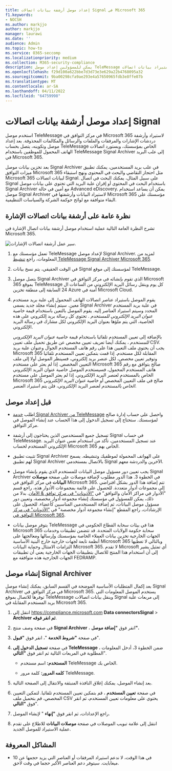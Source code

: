 ```yaml
---
title: إعداد موصل أرشفة بيانات اتصالات Signal في Microsoft 365
f1.keywords:
- NOCSH
ms.author: markjjo
author: markjjo
manager: laurawi
ms.date: ''
audience: Admin
ms.topic: how-to
ms.service: O365-seccomp
ms.localizationpriority: medium
ms.collection: M365-security-compliance
description: يمكن للمسؤولين إعداد موصل TeleMessage لاستيراد بيانات اتصالات Signal وأرشفتها في Microsoft 365. يتيح لك ذلك أرشفة البيانات من مصادر بيانات الجهات الخارجية في Microsoft 365 حتى تتمكن من استخدام ميزات التوافق مثل الاحتجاز القانوني والبحث في المحتوى ونهج الاستبقاء لإدارة بيانات الجهات الخارجية لمؤسستك.
ms.openlocfilehash: f29d100a622bbe7d3d73e3e629a22b4768095a32
ms.sourcegitcommit: 9ba00298cfa9ae293e4a57650965fdb3e8ffe07b
ms.translationtype: MT
ms.contentlocale: ar-SA
ms.lasthandoff: 04/11/2022
ms.locfileid: "64759998"
---
```

# <a name="set-up-a-connector-to-archive-signal-communications-data"></a>إعداد موصل أرشفة بيانات اتصالات Signal

استخدم موصل TeleMessage في مركز التوافق في Microsoft 365 لاستيراد وأرشفة دردشات الإشارات والمرفقات والملفات والرسائل والمكالمات المحذوفة. بعد إعداد موصل وتكوينه، يتصل بحساب TeleMessage الخاص بمؤسستك، ويستورد اتصالات الهاتف المحمول للموظفين باستخدام TeleMessage Signal Archiver إلى علب البريد في Microsoft 365.

بعد تخزين بيانات موصل Signal Archiver في علب بريد المستخدمين، يمكنك تطبيق ميزات التوافق Microsoft 365 مثل احتجاز التقاضي والبحث في المحتوى ونهج استبقاء Microsoft 365 لبيانات اتصالات Signal. على سبيل المثال، يمكنك البحث في اتصال Signal باستخدام البحث في المحتوى أو إقران علبة البريد التي تحتوي على بيانات موصل Signal Archiver مع أمين في حالة Advanced eDiscovery. يمكن أن يساعد استخدام موصل Signal Archiver لاستيراد البيانات وأرشفتها في Microsoft 365 مؤسستك على البقاء متوافقة مع لوائح حوكمة الشركة والسياسات التنظيمية.

## <a name="overview-of-archiving-signal-communications-data"></a>نظرة عامة على أرشفة بيانات اتصالات الإشارة

تشرح النظرة العامة التالية عملية استخدام موصل أرشفة بيانات اتصال الإشارة في Microsoft 365.

![سير عمل أرشفة اتصالات الإشارات.](../media/SignalConnectorWorkflow.png)

1. تعمل مؤسستك مع TeleMessage لإعداد موصل Signal Archiver. لمزيد من المعلومات، راجع [تنشيط TeleMessage Signal Archiver Microsoft 365](https://www.telemessage.com/microsoft-365-activation-for-signal-archiver/).

2. في الوقت الحقيقي، يتم نسخ بيانات Signal لمؤسستك إلى موقع TeleMessage.

3. يتصل موصل Signal Archiver الذي تقوم بإنشائه في مركز التوافق في Microsoft 365 بموقع TeleMessage كل يوم وينقل رسائل البريد الإلكتروني من الساعات ال 24 السابقة إلى منطقة تخزين Azure آمنة في Microsoft Cloud.

4. يقوم الموصل باستيراد عناصر اتصالات الهاتف المحمول إلى علبة بريد مستخدم معين. سيتم إنشاء مجلد جديد يسمى Signal Archiver في علبة بريد المستخدم المحدد وسيتم استيراد العناصر إليه. يقوم الموصل بالتعين باستخدام قيمة خاصية *عنوان البريد الإلكتروني للمستخدم* . تحتوي كل رسالة بريد إلكتروني على هذه الخاصية، التي يتم ملؤها بعنوان البريد الإلكتروني لكل مشارك في رسالة البريد الإلكتروني.

   بالإضافة إلى تعيين المستخدم تلقائيا باستخدام قيمة خاصية *عنوان البريد الإلكتروني للمستخدم* ، يمكنك أيضا تعريف تعيين مخصص عن طريق تحميل ملف تعيين CSV. يجب أن يحتوي ملف التعيين هذا على رقم هاتف المستخدم الجوال وعنوان علبة بريد Microsoft 365 المقابلة لكل مستخدم. إذا قمت بتمكين تعيين المستخدم تلقائيا وتوفير تعيين مخصص، لكل عنصر بريد إلكتروني، فسينظر الموصل أولا إلى ملف التعيين المخصص. إذا لم يعثر على مستخدم Microsoft 365 صالح يتوافق مع رقم هاتف المستخدم المحمول، فسيستخدم الموصل خاصية عنوان البريد الإلكتروني الخاص بالمستخدم لعنصر البريد الإلكتروني. إذا لم يعثر الموصل على مستخدم Microsoft 365 صالح في ملف التعيين المخصص أو خاصية *عنوان البريد الإلكتروني الخاص بالمستخدم* لعنصر البريد الإلكتروني، فلن يتم استيراد العنصر.

## <a name="before-you-set-up-a-connector"></a>قبل إعداد موصل

- اطلب [خدمة Signal Archiver من TeleMessage](https://www.telemessage.com/mobile-archiver/order-mobile-archiver-for-o365/) واحصل على حساب إدارة صالح لمؤسستك. ستحتاج إلى تسجيل الدخول إلى هذا الحساب عند إنشاء الموصل في مركز التوافق.

- تسجيل جميع المستخدمين الذين يحتاجون إلى أرشفة Signal في حساب TeleMessage. عند تسجيل المستخدمين، تأكد من استخدام نفس عنوان البريد الإلكتروني المستخدم لحساب Microsoft 365 الخاص بهم.

- تثبيت تطبيق Signal Archiver على الهواتف المحمولة لموظفيك وتنشيطه. يسمح لهم تطبيق Signal Archiver بالاتصال بمستخدمي Signal الآخرين والدردشة معهم.

- يجب تعيين دور مسؤول موصل البيانات للمستخدم الذي يقوم بإنشاء موصل Signal Archiver في الخطوة 3. هذا الدور مطلوب لإضافة موصلات على صفحة **موصلات البيانات** في مركز التوافق في Microsoft 365. تتم إضافة هذا الدور بشكل افتراضي إلى مجموعات أدوار متعددة. للحصول على قائمة بمجموعات الأدوار هذه، راجع قسم "الأدوار في مراكز الأمان والتوافق" في ["الأذونات" في مركز توافق & الأمان](../security/office-365-security/permissions-in-the-security-and-compliance-center.md#roles-in-the-security--compliance-center). بدلا من ذلك، يمكن للمسؤول في مؤسستك إنشاء مجموعة أدوار مخصصة، وتعيين دور مسؤول موصل البيانات، ثم إضافة المستخدمين المناسبين كأعضاء. للحصول على الإرشادات، راجع المقطع "إنشاء مجموعة أدوار مخصصة" في ["الأذونات" في مركز التوافق في Microsoft 365](microsoft-365-compliance-center-permissions.md#create-a-custom-role-group).

- يتوفر موصل بيانات TeleMessage هذا في بيئات سحابة القطاع الحكومي في Microsoft 365 سحابة حكومة الولايات المتحدة. قد تتضمن تطبيقات وخدمات الجهات الخارجية تخزين بيانات العملاء الخاصة بمؤسستك وإرسالها ومعالجتها على أنظمة تابعة لجهات خارجية خارج البنية الأساسية Microsoft 365 وبالتالي لا تغطيها التزامات الامتثال وحماية البيانات Microsoft 365. لا تقدم Microsoft أي تمثيل يشير إلى أن استخدام هذا المنتج للاتصال بتطبيقات الجهات الخارجية يعني أن تطبيقات الجهات الخارجية هذه متوافقة مع FEDRAMP.

## <a name="create-a-signal-archiver-connector"></a>إنشاء موصل Signal Archiver

بعد إكمال المتطلبات الأساسية الموضحة في القسم السابق، يمكنك إنشاء موصل Signal Archiver في مركز التوافق في Microsoft 365. يستخدم الموصل المعلومات التي توفرها للاتصال بموقع TeleMessage وينقل بيانات اتصالات Signal إلى مربعات علبة بريد المستخدم المقابلة في Microsoft 365.

1. انتقل إلى <https://compliance.microsoft.com> **Data connectorsSignal** >  **Archiver ثم انقر فوقه**.

2. في صفحة وصف منتج **Signal Archiver** ، انقر فوق **"إضافة موصل".**

3. في صفحة **"شروط الخدمة** "، انقر فوق **"قبول**".

4. في صفحة **تسجيل الدخول إلى TeleMessage** ، ضمن الخطوة 3، أدخل المعلومات المطلوبة في المربعات التالية ثم انقر فوق **"التالي**".

    - **المستخدم:** اسم مستخدم TeleMessage الخاص بك.

    - **كلمه المرور:** كلمة مرور TeleMessage.

5. بعد إنشاء الموصل، يمكنك إغلاق النافذة المنبثقة والانتقال إلى الصفحة التالية.

6. في صفحة **تعيين المستخدم** ، قم بتمكين تعيين المستخدم تلقائيا. لتمكين التعيين المخصص، قم بتحميل ملف CSV يحتوي على معلومات تعيين المستخدم، ثم انقر فوق **"التالي**".

7. راجع الإعدادات، ثم انقر فوق **"إنهاء** " لإنشاء الموصل.

8. انتقل إلى علامة تبويب الموصلات في صفحة **موصلات البيانات** للاطلاع على تقدم عملية الاستيراد للموصل الجديد.

## <a name="known-issues"></a>المشاكل المعروفة

- في هذا الوقت، لا ندعم استيراد المرفقات أو العناصر التي يزيد حجمها عن 10 ميغابايت. سيتوفر دعم العناصر الأكبر حجما في وقت لاحق.
